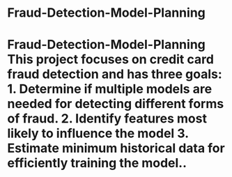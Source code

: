 # Fraud-Detection-Model-Planning
# Fraud-Detection-Model-Planning This project focuses on credit card fraud detection and has three goals:   1. Determine if multiple models are needed for detecting different forms of fraud.   2. Identify features most likely to influence the model   3. Estimate minimum historical data for efficiently training the model..
